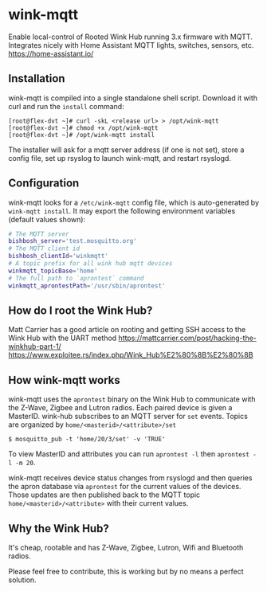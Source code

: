 # wink-mqtt

Enable local-control of Rooted Wink Hub running 3.x firmware with MQTT. Integrates nicely with Home Assistant MQTT lights, switches, sensors, etc. https://home-assistant.io/

## Installation

wink-mqtt is compiled into a single standalone shell script. Download it with curl and run the `install` command:

```
[root@flex-dvt ~]# curl -skL <release url> > /opt/wink-mqtt
[root@flex-dvt ~]# chmod +x /opt/wink-mqtt
[root@flex-dvt ~]# /opt/wink-mqtt install
```

The installer will ask for a mqtt server address (if one is not set), store a config file, set up rsyslog to launch wink-mqtt, and restart rsyslogd.

## Configuration
wink-mqtt looks for a `/etc/wink-mqtt` config file, which is auto-generated by `wink-mqtt install`. It may export the following environment variables (default values shown):

```bash
# The MQTT server
bishbosh_server='test.mosquitto.org'
# The MQTT client id
bishbosh_clientId='winkmqtt'
# A topic prefix for all wink hub mqtt devices
winkmqtt_topicBase='home'
# The full path to `aprontest` command
winkmqtt_aprontestPath='/usr/sbin/aprontest'
```

## How do I root the Wink Hub?
Matt Carrier has a good article on rooting and getting SSH access to the Wink Hub with the UART method https://mattcarrier.com/post/hacking-the-winkhub-part-1/
https://www.exploitee.rs/index.php/Wink_Hub%E2%80%8B%E2%80%8B

## How wink-mqtt works
wink-mqtt uses the `aprontest` binary on the Wink Hub to communicate with the Z-Wave, Zigbee and Lutron radios. Each paired device is given a MasterID. wink-hub subscribes to an MQTT server for `set` events. Topics are organized by `home/<masterid>/<attribute>/set`

```
$ mosquitto_pub -t 'home/20/3/set' -v 'TRUE'
```

To view MasterID and attributes you can run `aprontest -l` then `aprontest -l -m 20`.

wink-mqtt receives device status changes from rsyslogd and then queries the apron database via `aprontest` for the current values of the devices. Those updates are then published back to the MQTT topic `home/<masterid>/<attribute>` with their current values.

## Why the Wink Hub?
It's cheap, rootable and has Z-Wave, Zigbee, Lutron, Wifi and Bluetooth radios.

Please feel free to contribute, this is working but by no means a perfect solution.
